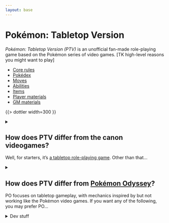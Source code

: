 ```yaml
---
layout: base
---
```


# Pokémon: Tabletop Version

<dfn>Pokémon: Tabletop Version (PTV)</dfn> is an unofficial fan-made role-playing game based on the Pokémon series of video games. [TK high-level reasons you might want to play]

- [Core rules](https://docs.google.com/document/d/1W5cz8RSWn5QJ6R4tPL4McoLaljGvwz-SANPh9OvS7Dg/edit)
- [Pokédex](./dex/)
- [Moves](./moves/)
- [Abilities](./abilities/)
- [Items](./items/)
- [Player materials](https://drive.google.com/drive/folders/1sJ-13zHkiUHI2iI7tVZufCCyVxEiuKZt)
- [GM materials](https://drive.google.com/drive/folders/1O8HJkyncJL0a8PfXB03Y0-eNNvhQQ7om)

{{> dottler width=300 }}

<details><summary>

## How does PTV differ from the canon videogames?

Well, for starters, it’s [a tabletop role-playing game](https://en.wikipedia.org/wiki/Tabletop_role-playing_game). Other than that…
</summary>

- Additive instead of multiplicative math, so the numbers don’t match exactly but we try to make them feel about the same.
- Each Pokémon can have a Bonus Move: a 5th move slot filled by their Trainer’s Class(es).
- PP now works more like an MP bar for each character.
- New Moves added (not many).
- New Abilities added (many).
- Lackluster Abilities got “Bonus Stats” to make them more worth choosing, which increase the user’s Stats just by having those Abilities.
- Pokémon learn a second Ability at level 5.
- Levels compressed to 1–20 instead of 1–100.
- Level-up movesets overhauled:
  - No dead levels with no new Moves.
  - Makes more Pokémon usable without guaranteed TMs (and makes them easier to quickly slot in as encounters)
  - Added strong Moves to weaker Pokémon to power them up.
  - Adds fun/interesting/fitting Moves to more Pokémon, mythology gags and references to Pokémon design origins.
- By default, Pokemon level up with their Trainers; no tracking EXP for each.
- Sleep/Poison/Burn/Paralysis/Frozen aren’t mutually exclusive; characters can have more than one simultaneously.
- Trainers can be attacked, and some Trainers can fight back.

Those are the major differences; there’s also [a section on detailed changes from the core series](https://docs.google.com/document/d/1W5cz8RSWn5QJ6R4tPL4McoLaljGvwz-SANPh9OvS7Dg/edit#heading=h.6urujvt7x6uh).

</details>

<details><summary>

## How does PTV differ from [Pokémon Odyssey](https://pokemontabletop.com)?

PO focuses on tabletop gameplay, with mechanics inspired by but not working like the Pokémon video games. If you want any of the following, you may prefer PO…
</summary>

- Lots of crunchy grid combat, like D&D 4<sup>th</sup> edition
- Mostly new Moves and Abilities instead of conversions from the videogames
- Abstractions of travel/items/money/other mechanics that aren’t part of battles

</details>

<details>
<summary>Dev stuff</summary>

- [Credits](./credits/)
- [Dobbers’s PP costing sheet](https://docs.google.com/spreadsheets/d/1hyCeExbdkwMI6tqha9i9zTl1tXyttNwo2tehlj3XdSA/edit)
- [Regional Variant Maker sheet](https://docs.google.com/spreadsheets/d/1xrKBWtvrcRv5iTXZXkrkokW3mvxjTE11qggt690lmzM/edit?usp=sharing)

</details>
